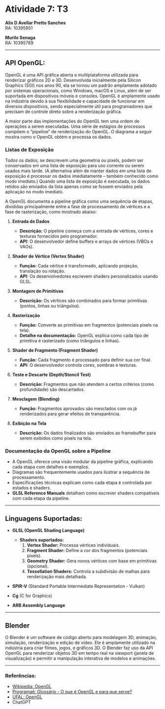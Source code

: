 # Atividade 7: T3

**Alix D Avellar Pretto Sanches**  
RA: 10395951  

**Murilo Senaga**  
RA: 10395789  

---

## API OpenGL:

OpenGL é uma API gráfica aberta e multiplataforma utilizada para renderizar gráficos 2D e 3D. Desenvolvida inicialmente pela Silicon Graphics (SGI) nos anos 90, ela se tornou um padrão amplamente adotado por sistemas operacionais, como Windows, macOS e Linux, além de ser suportada em dispositivos móveis e consoles. OpenGL é amplamente usado na indústria devido à sua flexibilidade e capacidade de funcionar em diversos dispositivos, sendo especialmente útil para programadores que precisam de controle direto sobre a renderização gráfica.

A maior parte das implementações do OpenGL tem uma ordem de operações a serem executadas. Uma série de estágios de processos compõem o “pipeline” de renderização do OpenGL. O diagrama a seguir mostra como o OpenGL obtém e processa os dados. 

### Listas de Exposição

Todos os dados, se descrevem uma geometria ou pixels, podem ser conservados em uma lista de exposição para uso corrente ou serem usados mais tarde. (A alternativa além de manter dados em uma lista de exposição é processar os dados imediatamente – também conhecido como modo imediato.) Quando uma lista de exposição é executada, os dados retidos são enviados da lista apenas como se fossem enviados pela aplicação no modo imediato.

A OpenGL documenta a pipeline gráfica como uma sequência de etapas, divididas principalmente entre a fase de processamento de vértices e a fase de rasterização, como mostrado abaixo:

1. **Entrada de Dados**
   - **Descrição:** O pipeline começa com a entrada de vértices, cores e texturas fornecidos pelo programador.
   - **API:** O desenvolvedor define buffers e arrays de vértices (VBOs e VAOs).

2. **Shader de Vértice (Vertex Shader)**
   - **Função:** Cada vértice é transformado, aplicando projeção, translação ou rotação.
   - **API:** Os desenvolvedores escrevem shaders personalizados usando GLSL.

3. **Montagem de Primitivas**
   - **Descrição:** Os vértices são combinados para formar primitivas (pontos, linhas ou triângulos).

4. **Rasterização**
   - **Função:** Converte as primitivas em fragmentos (potenciais pixels na tela).
   - **Detalhe na documentação:** OpenGL explica como cada tipo de primitiva é rasterizado (como triângulos e linhas).

5. **Shader de Fragmento (Fragment Shader)**
   - **Função:** Cada fragmento é processado para definir sua cor final.
   - **API:** O desenvolvedor controla cores, sombras e texturas.

6. **Teste e Descarte (Depth/Stencil Test)**
   - **Descrição:** Fragmentos que não atendem a certos critérios (como profundidade) são descartados.

7. **Mesclagem (Blending)**
   - **Função:** Fragmentos aprovados são mesclados com os já renderizados para gerar efeitos de transparência.

8. **Exibição na Tela**
   - **Descrição:** Os dados finalizados são enviados ao framebuffer para serem exibidos como pixels na tela.

### Documentação da OpenGL sobre a Pipeline

- A OpenGL oferece uma visão modular da pipeline gráfica, explicando cada etapa com detalhes e exemplos.
- Diagramas são frequentemente usados para ilustrar a sequência de processamento.
- Especificações técnicas explicam como cada etapa é controlada por estados e shaders.
- **GLSL Reference Manuals** detalham como escrever shaders compatíveis com cada etapa da pipeline.

---

## Linguagens Suportadas:

- **GLSL (OpenGL Shading Language)**
   - **Shaders suportados:**
     1. **Vertex Shader:** Processa vértices individuais.
     2. **Fragment Shader:** Define a cor dos fragmentos (potenciais pixels).
     3. **Geometry Shader:** Gera novos vértices com base em primitivas (opcional).
     4. **Tessellation Shaders:** Controla a subdivisão de malhas para renderização mais detalhada.

- **SPIR-V** (Standard Portable Intermediate Representation - Vulkan)
- **Cg** (C for Graphics)
- **ARB Assembly Language**

---

## Blender

O Blender é um software de código aberto para modelagem 3D, animação, simulação, renderização e edição de vídeo. Ele é amplamente utilizado na indústria para criar filmes, jogos, e gráficos 3D. O Blender faz uso da API OpenGL para renderizar objetos 3D em tempo real na viewport (janela de visualização) e permitir a manipulação interativa de modelos e animações.

---

### Referências:

- [Wikipedia: OpenGL](https://pt.wikipedia.org/wiki/OpenGL)  
- [Programaê: Glossário - O que é OpenGL e para que serve?](https://programae.org.br/termos/glossario/o-que-e-opengl-e-para-que-serve/)  
- [UFAL: OpenGL](https://ic.ufal.br/professor/thales/OpenGL.pdf)  
- ChatGPT  
